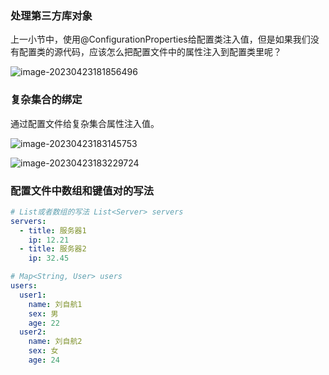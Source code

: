 ### 处理第三方库对象

上一小节中，使用@ConfigurationProperties给配置类注入值，但是如果我们没有配置类的源代码，应该怎么把配置文件中的属性注入到配置类里呢？

![image-20230423181856496](C:\Users\MKID\AppData\Roaming\Typora\typora-user-images\image-20230423181856496.png)

### 复杂集合的绑定

通过配置文件给复杂集合属性注入值。

![image-20230423183145753](C:\Users\MKID\AppData\Roaming\Typora\typora-user-images\image-20230423183145753.png)

![image-20230423183229724](C:\Users\MKID\AppData\Roaming\Typora\typora-user-images\image-20230423183229724.png)

### 配置文件中数组和键值对的写法

```yaml
# List或者数组的写法 List<Server> servers
servers:
  - title: 服务器1
    ip: 12.21
  - title: 服务器2
    ip: 32.45

# Map<String, User> users
users:
  user1:
    name: 刘自航1
    sex: 男
    age: 22
  user2:
    name: 刘自航2
    sex: 女
    age: 24

```

